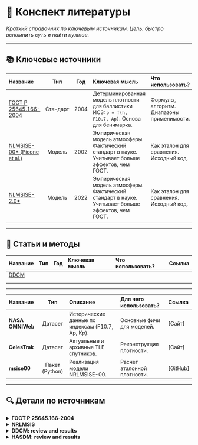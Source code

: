 # 📖 Конспект литературы

*Краткий справочник по ключевым источникам. Цель: быстро вспомнить суть и найти нужное.*

---

## 📚 Ключевые источники

| Название | Тип | Год | Ключевая мысль | Что использовать? | Ссылка |
|:---------|:---:|:---:|:---------------|:------------------|:-------|
| <a href="#gost-25645-166-2004">ГОСТ Р 25645.166-2004</a> | Стандарт | 2004 | Детерминированная модель плотности для баллистики ИСЗ: `ρ = f(h, F10.7, Ap)`. Основа для бенчмарка. | Формулы, алгоритм. Диапазоны применимости. | [PDF] |
|  <a href="#nrlmsis">NLMSISE-00* (Picone et al.) | Модель | 2002 | Эмпирическая модель атмосферы. Фактический стандарт в науке. Учитывает больше эффектов, чем ГОСТ. | Как эталон для сравнения. Исходный код. | [Сайт] |
|  <a href="#nrlmsis">NLMSISE-2.0* | Модель | 2022 | Эмпирическая модель атмосферы. Фактический стандарт в науке. Учитывает больше эффектов, чем ГОСТ. | Как эталон для сравнения. Исходный код. | [Сайт] || | | | | | |
| | | | | | |

---

## 🧪 Статьи и методы

| Название | Тип | Год | Ключевая мысль | Что использовать? | Ссылка |
|:---------|:---:|:---:|:---------------|:------------------|:-------|
|<a href="#DDCM">DDCM</a>  | | | | | |
| | | | | | |
| | | | | | |

---


| Название | Тип | Описание | Для чего использовать? | Ссылка |
|:---------|:---:|:---------|:-----------------------|:-------|
| **NASA OMNIWeb** | Датасет | Исторические данные по индексам (F10.7, Ap, Kp). | Основные фичи для моделей. | [Сайт] |
| **CelesTrak** | Датасет | Актуальные и архивные TLE спутников. | Реконструкция плотности. | [Сайт] |
| **msise00** | Пакет (Python) | Реализация модели NRLMSISE-00. | Расчет эталонной плотности. | [GitHub] |




---
## 🔍 Детали по источникам
<details>
<summary id="gost-25645-166-2004">
    <strong>ГОСТ Р 25645.166-2004</strong>
</summary>
<br>

Модель плотности атмосферы для высот **120–1500 км**. Задача: по известным значениям $(\vec{r}, t, \text{солнечная активность})$ вычислить плотность атмосферы $\rho$.  

---

### 📊 **1. Ключевые параметры**

Модель требует три главных параметра, определяющих состояние атмосферы:

* **Высота над поверхностью Земли** $h$, км.
* **Радиопоток Солнца на длине волны 10,7 см** $F_{10.7}$, единицы $10^{-22}$ Вт/(м²·Гц).  
  - Индекс солнечной активности, коррелирует с УФ-излучением, нагревающим верхнюю атмосферу.
  - Используется среднесуточное значение $F_{10.7}$ и 81-дневное средневзвешенное $F_{81}$.
* **Индекс геомагнитной возмущенности** $K_p$ (среднесуточный) или $k_{3h}$ (трёхчасовой).

---

### 📌 **2. Основные определения**

* $F_{10.7}$ — среднесуточный индекс солнечной активности  
* $F_{81}$ — средневзвешенный индекс за 81 день  
* $F_0$ — фиксированный уровень солнечной активности (кратный 25)  
* $K_p$ — среднесуточный планетарный индекс геомагнитной возмущенности  
* $k_{3h}$ — трёхчасовой индекс геомагнитной возмущенности  
* $h$ — высота над поверхностью Земли, км  
* $\rho_n$ — ночная плотность атмосферы  
* $K_0, K_1, K_2, K_3, K_4$ — коэффициенты, учитывающие разные циклические и возмущающие эффекты  
---
### ⚙️ **3. Формула плотности атмосферы**

Полная модель для плотности атмосферы $\rho = \rho_n \cdot K_0 \cdot (1 + K_1 + K_2 + K_3 + K_4)$


Где:

1. **$\rho_n$ — ночная плотность**  
$\rho_n = \rho_0 \cdot \exp(a_0 + a_1 h + a_2 h^2 + a_3 h^3 + a_4 h^4 + a_5 h^5 + a_6 h^6)$  
- $\rho_0 = 1.58868 \cdot 10^{-8}$ кг/м³ (на высоте 120 км)  

2. **$K_0$ — корректировка по уровню солнечной активности**  
$K_0 = 1 + l_0 + l_1 h + l_2 h^2 + l_3 h^3 - l_4 h^4 \cdot \frac{F_{81} - F_0}{F_0}$

3. **$K_1$ — суточный эффект**  
$K_1 = (c_0 + c_1 h + c_2 h^2 + c_3 h^3 + c_4 h^4) \cdot \cos^{n_0 + n_1 h + n_2 h^2}(\phi/2 )$
- $\phi$ - центральный угол между $max(\rho)$ и точкой пространства
4. **$K_2$ — полугодовой эффект**  
$K_2 = (d_0 + d_1 h + d_2 h^2 + d_3 h^3 + d_4 h^4) \cdot A(d)$

$A(d) = A_0 + A_1 d + A_2 d^2 + A_3 d^3 + A_4 d^4 + A_5 d^5 + A_6 d^6 + A_7 d^7 + A_8 d^8$
- d - число суток от начала года

5. **$K_3$ — влияние радиопотока Солнца**  
$K_3 = (b_0 + b_1 h + b_2 h^2 + b_3 h^3 + b_4 h^4) \cdot \dfrac{F_{10.7} - F_{81}}{F_{81} + |F_{10.7} - F_{81}|}$

6. **$K_4$ — геомагнитная возмущенность**  
$K_4 = (e_0 + e_1 h + e_2 h^2 + e_3 h^3 + e_4 h^4)(e_5 + e_6 K_p + e_7 K_p^2 + e_8 K_p^3)$

### 📊 **4. Коэффициенты модели**

- Коэффициенты $(a_i, b_i, c_i, d_i, e_i)$ задаются таблично для **семи фиксированных уровней солнечной активности** $F_0 = 75, 100, 125, 150, 175, 200, 250$.
- Высотные диапазоны применения коэффициентов:
  1. Первый диапазон: 120–<X₁> км
  2. Второй диапазон: X₁–1500 км  

---

### ⏱ **5. Запаздывание эффектов**

- Солнечная активность: $\Delta t_F = 1.7$ суток  
- Геомагнитная активность:
  - Среднесуточный $K_p$: $\Delta t_{K_p} = 0.6$ суток  
  - 3-часовой $k_{3h}$: $\Delta t_{k} = 0.25$ суток  


---

### 🔗 **6. Циклические эффекты и соответствие коэффициентам**

| Эффект | Коэффициент | Комментарий |
|--------|------------|-------------|
| Вековое изменение плотности (11-летний цикл) | $K_0$ | Через отклонение $F_{10.7}-F_0$ |
| Суточный эффект | $K_1$ | Через косинус функции и фазовый сдвиг |
| Полугодовой эффект | $K_2$ | Через множитель $A(d)$ |
| Радиоизлучение Солнца | $K_3$ | Через отклонение $F_{10.7}-F_{81}$ |
| Геомагнитная активность | $K_4$ | Через $K_p$ или $k_{3h}$ |

---

### ⚙️ 7. Общая формула для нижней атмосферы

Для **высот менее 120 км** пространственно-временные вариации плотности **не учитываются**. Плотность атмосферы $\rho(h)$ задается как:

$\rho(h) = {a_{0i}}{\exp\Big(k_{1i} \cdot (h - h_i) + k_{2i} \cdot (h - h_i)^2\Big)}$

Где:

- $h$ — высота над поверхностью Земли, км  
- $a_0, k_1, k_2$ — коэффициенты модели, зависящие от слоя  
- $h_0$fd — нижняя граница слоя  
- Слои нумеруются $j = 1..4$, см. таблицу ниже  

![График плотности](image/rhomini.png)


Коэффициенты для высот 0–60 км аппроксимированы по ГОСТ 4401.  
Для 60–120 км коэффициенты уточнены по данным торможения ИСЗ и согласованы с данными на 60 км.  

1. Выбирается слой $j$, в который попадает высота $h$.  
2. Подставляются $a_0, k_1, k_2, h_{0}$ в формулу $\rho(h)$.  
3. Получается плотность атмосферы $\rho$ для данной высоты.  
</details>

<details>
<summary id="nrlmsis">
    <strong>NRLMSIS</strong>
</summary>
<br>

Модель **NRLMSIS** (последняя версия NRLMSIS 2.0, 2020) — это эмпирическая модель атмосферы Земли, охватывающая высоты от **0 до 1000 км** (в расширенной версии — до 2000 км).  
Она широко используется в космической баллистике, радиоастрономии, спутниковой навигации и при расчётах торможения ИСЗ.

---

### 📊 **1. Ключевые параметры входа**

Модель требует следующих параметров для вычисления атмосферных характеристик:

* **Высота над поверхностью Земли** $h$, км (0–1000/2000 км).  
* **Географические координаты**:
  - Географическая широта $\varphi$, градусы.  
  - Географическая долгота $\lambda$, градусы.  
* **Время**:
  - Дата в формате «год + день года» (DOY).  
  - Всемирное время (UT), часы.  
* **Солнечные индексы**:
  - $F_{10.7}$ — индекс солнечной активности за день наблюдения.  
  - $F_{10.7a}$ — 81-дневное сглаженное значение $F_{10.7}$.  
* **Геомагнитная активность**:
  - $Ap$ — 3-часовой или среднесуточный планетарный индекс геомагнитной активности.

---

### 📌 **2. Основные определения**

* $F_{10.7}$ — индекс солнечной активности, Вт/(м²·Гц).  
* $F_{10.7a}$ — сглаженное среднее $F_{10.7}$ за 81 день.  
* $Ap$ — индекс геомагнитной возмущённости.  
* $h$ — высота над поверхностью Земли, км.  
* $\varphi, \lambda$ — географические координаты.  
* $DOY$ — номер дня в году (1–365/366).  
* $UT$ — всемирное время.  

---

### ⚙️ **3. Физические выходные параметры**

Модель вычисляет:  

1. **Температуру:**
   - $T_n(h)$ — нейтральная температура атмосферы (К).  
   - $T_i(h)$ — ионная температура (К).  

2. **Концентрации основных компонентов:**
   - $n(N_2)$ — молекулярный азот.  
   - $n(O_2)$ — кислород.  
   - $n(O)$ — атомарный кислород.  
   - $n(He)$ — гелий.  
   - $n(H)$ — водород.  
   - $n(Ar)$ — аргон.  
   - $n(N)$ — атомарный азот.  

3. **Общая масса атмосферы:**
   - $\rho(h)$ — массовая плотность атмосферы (кг/м³).  

---

### 📊 **4. Основные эффекты, учитываемые моделью**

| Эффект | Где учитывается |
|--------|-----------------|
| Суточные и сезонные вариации | через $\varphi, \lambda, UT, DOY$ |
| Солнечная активность (81-дневная и текущая) | через $F_{10.7}$ и $F_{10.7a}$ |
| Геомагнитная активность | через индекс $Ap$ |
| Высотная структура атмосферы | через эмпирические аппроксимации для каждой компоненты |
| Долгосрочные климатические тренды | в последних версиях модели учтены статистически |

---

### ⚙️ **5. Общий принцип расчёта**

1. На основе входных данных (высота, широта, долгота, UT, DOY) определяется **базовая структура атмосферы**.  
2. Вносятся поправки:  
   * на солнечную активность ($F_{10.7}, F_{10.7a}$),  
   * на геомагнитную активность ($Ap$),  
   * на сезонные и суточные эффекты.  
3. Рассчитываются:
   * температурный профиль,  
   * плотности отдельных газов,  
   * суммарная плотность атмосферы.  

---

### 🔗 **6. Отличия от ГОСТ Р 25645.166-2004**

| Характеристика | ГОСТ 25645.166 | NRLMSIS |
|----------------|----------------|---------|
| Диапазон высот | 0–1500 км | 0–1000 (2000) км |
| Основные параметры | $F_{10.7}$, $K_p/k_{3h}$ | $F_{10.7}$, $F_{10.7a}$, $Ap$ |
| Циклические эффекты | 11-летний, суточный, полугодовой, геомагнитный | Суточные, сезонные, солнечные, геомагнитные |
| Выходные параметры | Плотность атмосферы $\rho$ | $\rho$, $T_n$, $T_i$, концентрации $N_2, O_2, O, He, H, Ar, N$ |
| Обновления | Статический набор коэффициентов | Постоянно обновляемая эмпирическая модель |

---

</details>


<details>
<summary id="DDCM">
    <strong>DDCM: review and results</strong>
</summary>
<br>

Мы неидеально умеем прогонозировать **LEO** (*Low Earth Orbit*). Это связано с плотностью верхней атмосферы. Авторы рассмотрели метод прямой коррекции плотности (*Direct Density Correction Method, DDCM*). Данный метод использует данные из TLE для уточнения модели атмосферы. Авторы построили поправки к моделям **GOST** и **NRLMSIS-00** на сетке по дням за 4 года (декабрь 1999 – ноябрь 2003), также предложили подходы к прогнозированию их. Эффективность метода *DDCM* оценивалась путем сравнения орбит, рассчитанных с учетом этих поправок и без них, а также с моделью **HASDM** (*High-Accuracy Satellite Drag Model*).

### **1. Введение**

- Воздействие солнца и магнитные возмущения - основные причины
- **DDCM** (1980) - попытка повысить точность расчетов, используя оперативные поправки к атмосфере. $\rho = \rho_m + \delta \rho$
- $\min\sum_{i=1}^{n}F_i(\vec{x}, \rho_m,\delta \rho(h, \phi, \lambda, t))$, где $\vec{x}$ вектор состояния.

### **2. Методы**

- Использование и преобразование TLE.
- Упращения:
  1) Поправки зависят только от высоты.
  2) Линейная функция. $\delta \rho/\rho(h,t) = b_1(t) + b_2(t) (h-400)/200$.

- **Баллистический коэффициент** $k = C_d S / m, C_d$ - коэф. сопротивления.
- Если модель неверная,то ошибки переходят в баллистический коэф.


### **3. Результаты**
- Поправки строились для модели ГОСТ (500 cпутников) и NRLMSIS-00 (16 спутников - из-за вычислительной сложности) за 4 года.
- Ошибки моделей
  - на высоте 200км - около 10%
  - на 600км - до 22-24%
  - на больших высотах до 70%
- формулы среднеквадратичных отклонениях в %:
  - $\sigma_{gost} = 6.23 + 0.0243$
  - $\sigma_{nrlmsis} = 1.04 + 0.0373$
- Для спутника Starshine 3 разброс значений баллистического коэффициента уменьшился с 12.8% до 2.8%
- Для 25 спутников в модели NRLMSIS-00 разброс уменьшился в 2-5.6 раза
- Для всех спутников (данные за 4 года):
  - До поправки: $\sigma \approx 23.4$%
  - После поправки: $\sigma \approx 14.4$%
- Для прогнозов орбит:
  - В возмущённый год (2000) точность улучшилась в 1.77–2 раза
  - В спокойный год (2002) — в 1.4–1.7 раза
  - Для предсказания времени входа Starshine 1 ошибки сократились в 5.7 раза.

**HASDM** корректирует не саму плотность, а температурный профиль, и затем пересчитывает плотность через модель Jacchia. **DDCM** корректирует непосредственно плотность. Сравнение баллистических коэффициентов показало: различия между ними ~1.3%.

- Для некоторых спутников поправки не помогают. Например, когда баллистический коэффициент колеблется независимо от атмосферы (вращение)
- 

</details>





<details>
<summary id="HASDM">
    <strong>HASDM: review and results</strong>
</summary>
<br>

Атмосфрное сопротивление - главный источник ошибок в прогнозировании траекторий спутников с низким перигеем (Высота меннее 600км). Существующие модели плотности атмосферы имеют ошибки 15-20%, ак следствие, ошибки критичны в планировании маневров, избежании столкновений, наведение телескопов и тп. Проект планировал улучшить способность ВВС США точно предсказывать орбиты. Проект был завершен в 2002 году. Идея появилась ещё 1995г. 

Вместо использования статических моделей атмосферы, **HASDM** оценвает и прогнозирует глобальное поле плотности атмосферы в режиме, близкому к реальному. Для этого используется алгоритм **Dynamic Calibration Atmosphere(DCA)**. DCA  анализируют влияние сопротивление атмосферы на траектории группы "Калибровочных спутников" - неактивные спутники и обломки на низких орбитах. Для прогноза на 3 дня модель использует солнечный индекс $E_{10.7}$ (аналог $F_{10.7}$) и геомагнитный индекс $a_p$. 


### **1. Введение**
Оценка поправки к термосфере(чем выше плотность термосферы, тем быстрее объекты теряют высоту)

#### Баллистический коэффициент В

- Показывает насколько сильно объект подвержен влиянию атмосферного сопротивления. Чем он больше, тем сильнее атмосфера тормозит объект.
- **В** является искомым параметром в процессе OD (как скорость и координаты).

$$\begin{aligned} a_d = \frac{1}{2} B \rho v^2 \end{aligned}$$

- Произведение $\rho_{model} B_{model}$ стремиться быть равным $\rho_{true}B_{true}$

$$\begin{aligned} \rho_{true} \approx \rho_{model}  \dfrac{B_{model}}{B_{true}} = \rho_{model} B_{scale} \end{aligned}$$
где $B_{scale}$- маштабированный баллистический коэффициент.

- У спутниках на разных орбитах графики $B_{scale}$ во времени показывают схожие тренды. Значит  $B_{scale}$ одного спутника можно использовать для глобальных коррекций модельной плотности !!!!
- Используется 75 спутников, имеющие следующие результаты
  - Снижение ошибки на текущий момент на 32%
  - Снижение ошибки прогноза на 1 день на 25%
- $B_{true}$ - находят из усреднения за долгое время

PS - полагается, что $B_{true} = const$, однако в случае вращения это не так. 
далее это учитывается SSB.
### **2. Метод**
Объединены 2 процесса
1) Опредление орбиты - получение $B_{model}$.
2) Оценка плотности - анализ временных рядов $B_{scale}$ для коррекции атмосферы.
Метод WLS находит глобальные поправки плотности атмосферы, а также вектор состояния для каждого калибровочного спутника.

Одним преимуществом метода - прямая работа с данными (азимут, угол места, дальность, скорость сближения).

- Используется базовая термосферная модель Jacchia 1970 года.
- Оценивается 13 глобальных параметров поправки плотности!!!

#### Сегментирование решения
Термосфера меняется очень динамично, особенно во время геомагнитных бурь. Усреднение параметров за 1.5 дня смазывает эти быстрые изменения. РЕШЕНИЕ: поправки к плотности - каждые 3 часа внтри интервала в 1.5 дня. Тем самым, алгоритм видит эти быстрые изменения плотности. * нагрев атмосферы в полярных регионах может резко менять плотность.

### **3. Коррекция плотности через температуру**

**Цель:** Преобразовать данные о движении спутников в поправки к глобальному полю плотности атмосферы.

**Ключевые параметры:**
- **`T_∞`** – экзосферная температура. Определяет **общий уровень плотности** (bias term).
- **`T_x`** – температура точки перегиба (на 125 км). Определяет **градиент плотности** по высоте (slope term).

**Структура поправки:**
- DCA оценивает **13 коэффициентов** каждые 3 часа.
- Поправки выражаются через сферические гармоники по широте и местному солнечному времени.

**Формулы коррекции:**
1.  **Базовая температура $T_c$ ночная минимальная экзосферная температура.** 
    $$
    T_c = 214 + 1.88\cdot E_{10.7} + 4.23\cdot \overline{E_{10.7}} - 0.01 \cdot(E_{10.7})²
    $$
    было $$ T_c = 383 + 3.32\cdot F_{10.7} + 1.8 \cdot(F_{10.7} - \overline{F_{10.7}})$$
2.  **Локальная экзосферная температура:**
    $$
    T_∞ = T'_c \cdot D(\delta,\varphi,\lambda) + ΔT_G(a_p) + ΔT_S(t)
    $$
    где $D(\delta,\varphi,\lambda)$ - фукнция суточной вариации, $T'_c = T_c + \Delta T_c(\varphi, \lambda, t)$ - раскладывается в сферические гармоники до степени N = 2 -> 9 коэф.
3.  **Температура точки перегиба (125 км):**
    $$
    T_x = 444.38 + 0.02386 \cdot T_∞ - 392.83 \cdot exp(-0.002136 \cdot T_∞) \\
    T''_x = T_x + \Delta T_x(\varphi,\lambda, t)
    $$
    где $\Delta T_x(\varphi,\lambda, t)$ - раскладывается в сферические гармоники до N = 1 -> 4 коэф.
  
**Физический смысл:**

Изменения:
- $T_∞$ ≈ постоянный множитель к плотности (корректирует "смещение").
- $T_x$ ≈ изменение масштаба высоты (корректирует "наклон" профиля)

Независимые поправки:

- $\Delta T_c$ влияет → $T'_c → T'_∞$ → плотность выше ~250 км (bias)
- $\Delta T_x$ влияет → $T''_x →$ градиент температуры → наклон профиля плотности (slope)


$$log(ρ_{corrected}) ≈ log(ρ_{jacchia}) + A(\varphi,\lambda, t) + B(\varphi,\lambda, t)\cdot z$$

**Алгоритм оценки коэффициентов:**

DCA решает систему уравнений методом наименьших квадратов:
$$\min_{K_{..},C_{..}} \sum_{i,t} [ρ_{observed}^i(t) - ρ_{model}^i(t, C_{10}...C_{22}, K_{10}...K_{11})]^2
$$


###  **4. Временная архитектура HASDM: 3-уровневая система**

**1. Уровень сегментов (3 часа)**
- Оценка 13 параметров плотности (ΔT_c, ΔT_x)
- Уловить быстрые изменения (бури, приливы)
- Причина:
  - Разрешает полусуточные/терсуточные гармоники
  - Минимальный интервал при достаточной наблюдаемости от 75 спутников

**2. Уровень фит-спана (1.5 суток)**
- Определение орбиты и среднего B для каждого спутника
- Точно привязать траекторию к наблюдениям
- Баланс между накоплением данных и минимизацией накопления ошибок модели

**3. Уровень прогноза (3 суток)**
- Прогноз параметров плотности(след раздел)
- Оперативное предсказание эволюции атмосферы
- Предел надежного прогноза солнечно-геомагнитных индексов

**Синтез:** DCA решает задачу на всем 1.5-суточном интервале, но внутри него параметры плотности "пересчитываются" каждые 3 часа, что дает детальную временную развертку состояния атмосферы.

### **5. Density Prediction Technique (Прогноз плотности)**

**Цель:** Предсказать 13 параметров DCA на 3 дня вперед.

**Источники данных:**
- Прогноз солнечного индекса `E₁₀.₇` (от SOLAR2000)
- Прогноз геомагнитного индекса `a_p`
- История параметров DCA за ~27 дней

**Двухэтапный алгоритм:**

1.  **Анализ истории (~27 дней) для каждого из 13 параметров:**
    - **Фурье-анализ:** Выделяет периодические компоненты (суточные, полусуточные гармоники)
    - **Вейвлет-анализ:** Выделяет нестационарные компоненты (бури, кратковременные всплески)
    - **Тренд:** Медленные изменения

2.  **Экстраполяция с коррекцией:**
    - Базовый прогноз = экстраполяция тренда и гармоник
    - **Корректировка** на основе прогнозируемых значений `E₁₀.₇` и `a_p`
    - Фильтр "знает" из истории, как параметры реагируют на изменения индексов

**Суть подхода:** 
`Прогноз = (Математическая_экстраполяция_прошлого) + (Физическая_поправка_на_прогноз_солнечной_активности)`

**Результат:** Временные ряды 13 параметров на 72 часа вперед с шагом 3 часа → Прогноз глобального поля плотности.

### **6. Результаты: Улучшение точности траекторий**

**Метрики оценки:**
- **Точность положения (VMAG):** Насколько далеко прогноз от истины
- **Реалистичность ошибки (δS/σS):** Соответствие прогноза ошибки реальной ошибке
- **Стабильность B:** Колебания баллистического коэффициента (индикатор качества плотности)

**Ключевые результаты:**
- **Снижение ошибки положения:** До 43% на 6 часов, до 25% на 1 день
- **Рост реалистичности ошибки:** До 77% (ковариация перестала быть излишне оптимистичной)  
- **Снижение вариаций B:** На 65% (плотность скорректирована хорошо)

**Главный вывод:**
HASDM дает значительное улучшение на сроках до 18-36 часов. Для максимальной точности рекомендуется использовать вместе с SSB. Безопасность космических операций требует точного учета атмосферного сопротивления. HASDM доказал практическую возможность такого учета.

### **PS. DCA vs SSB**

**DCA (Dynamic Calibration Atmosphere) - исправляет АТМОСФЕРУ**
- Анализирует торможение 75+ калибровочных спутников
- Создает точную карту плотности атмосферы для ВСЕХ спутников
- Тем самым "Исправляет ошибки среды"

**SSB (Segmented Solution for Ballistic coefficient) - исправляет ОБЪЕКТ**  
- Разбивает траекторию на отрезки по 0.5-3 часа и для каждого находит свой B
- Таким образом, уточняет баллистический коэффициент КОНКРЕТНОГО спутника
- "Исправляет ошибки модели объекта"

**Ключевое отличие:**
- **DCA** улучшает точность для ВСЕХ объектов (даже тех, за которыми плохо следят)
- **SSB** дает максимальную точность для КОНКРЕТНЫХ объектов (при наличии хорошего покрытия данными)

**Идеальная схема:** DCA (исправили атмосферу) → SSB (уточнили параметры объекта)

</details>




